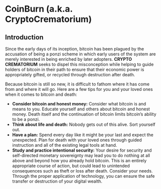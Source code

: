 # CoinBurn (a.k.a. CryptoCrematorium)

## Introduction

Since the early days of its inception, bitcoin has been plagued by the accusation of being a ponzi scheme in which early users of the system are merely interested in being enriched by later adopters. **CRYPTO CREMATORIUM** seeks to dispel this misconception while helping to guide holders of bitcoin in their path to ensure that their economic power is appropriately gifted, or recycled through destruction after death.

Because bitcoin is still so new, it is difficult to fathom where it has come from and where it will go. Here are a few tips for you and your loved ones when it comes to bitcoin and death:

* **Consider bitcoin and honest money:** Consider what bitcoin is and means to you. Educate yourself and others about bitcoin and honest money. Death itself and the continuation of bitcoin limits bitcoin’s ability to be a ponzi.
* **Think about life and death:** Nobody gets out of this alive. Sort yourself out.
* **Have a plan:** Spend every day like it might be your last and expect the unexpected. Plan for death with your loved ones through guided instruction and all of the existing legal tools at hand.
* **Study and practice intentional security:** Your desire for security and self-directed monetary sovereignty may lead you to do nothing at all above and beyond how you already hold bitcoin. This is an entirely appropriate course of action, but could lead to unintended consequences such as theft or loss after death. Consider your needs. Through the proper application of technology, you can ensure the safe transfer or destruction of your digital wealth.
